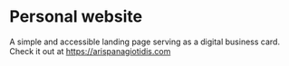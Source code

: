 # Personal website
A simple and accessible landing page serving as a digital business card.  
Check it out at https://arispanagiotidis.com
